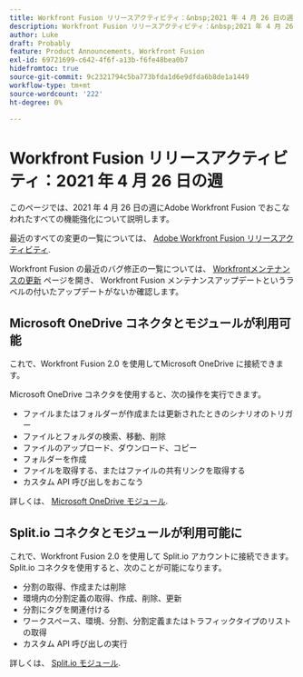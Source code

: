 ```yaml
---
title: Workfront Fusion リリースアクティビティ：&nbsp;2021 年 4 月 26 日の週
description: Workfront Fusion リリースアクティビティ：&nbsp;2021 年 4 月 26 日の週
author: Luke
draft: Probably
feature: Product Announcements, Workfront Fusion
exl-id: 69721699-c642-4f6f-a13b-f6fe48bea0b7
hidefromtoc: true
source-git-commit: 9c2321794c5ba773bfda1d6e9dfda6b8de1a1449
workflow-type: tm+mt
source-wordcount: '222'
ht-degree: 0%

---
```


# Workfront Fusion リリースアクティビティ：2021 年 4 月 26 日の週

このページでは、2021 年 4 月 26 日の週にAdobe Workfront Fusion でおこなわれたすべての機能強化について説明します。

最近のすべての変更の一覧については、 [Adobe Workfront Fusion リリースアクティビティ](../../../product-announcements/product-releases/fusion-release-activity/fusion-release-activity.md).

Workfront Fusion の最近のバグ修正の一覧については、 [Workfrontメンテナンスの更新](https://one.workfront.com/s/article/Workfront-Maintenance-Updates-1882317350) ページを開き、 Workfront Fusion メンテナンスアップデートというラベルの付いたアップデートがないか確認します。

## Microsoft OneDrive コネクタとモジュールが利用可能

これで、Workfront Fusion 2.0 を使用してMicrosoft OneDrive に接続できます。

Microsoft OneDrive コネクタを使用すると、次の操作を実行できます。

* ファイルまたはフォルダーが作成または更新されたときのシナリオのトリガー
* ファイルとフォルダの検索、移動、削除
* ファイルのアップロード、ダウンロード、コピー
* フォルダーを作成
* ファイルを取得する、またはファイルの共有リンクを取得する
* カスタム API 呼び出しをおこなう

詳しくは、 [Microsoft OneDrive モジュール](../../../workfront-fusion/apps-and-their-modules/microsoft-onedrive-modules.md).

## Split.io コネクタとモジュールが利用可能に

これで、Workfront Fusion 2.0 を使用して Split.io アカウントに接続できます。 Split.io コネクタを使用すると、次のことが可能になります。

* 分割の取得、作成または削除
* 環境内の分割定義の取得、作成、削除、更新
* 分割にタグを関連付ける
* ワークスペース、環境、分割、分割定義またはトラフィックタイプのリストの取得
* カスタム API 呼び出しの実行

詳しくは、 [Split.io モジュール](../../../workfront-fusion/apps-and-their-modules/split-io-modules.md).

